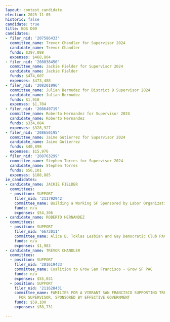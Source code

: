 ```yaml
---
layout: contest_candidate
election: 2025-11-05
historic: false
candidate: true
title: BOS D09
candidates:
- filer_nid: '207586433'
  committee_name: Trevor Chandler for Supervisor 2024
  candidate_name: Trevor Chandler
  funds: $397,088
  expenses: $468,804
- filer_nid: '208038450'
  committee_name: Jackie Fielder for Supervisor 2024
  candidate_name: Jackie Fielder
  funds: $474,607
  expenses: $473,488
- filer_nid: '208201996'
  committee_name: Julian Bermudez for District 9 Supervisor 2024
  candidate_name: Julian Bermudez
  funds: $1,910
  expenses: $1,704
- filer_nid: '208649719'
  committee_name: Roberto Hernandez for Supervisor 2024
  candidate_name: Roberto Hernandez
  funds: $334,084
  expenses: $328,927
- filer_nid: '208650195'
  committee_name: Jaime Gutierrez for Supervisor 2024
  candidate_name: Jaime Gutierrez
  funds: $40,898
  expenses: $15,976
- filer_nid: '208763299'
  committee_name: Stephen Torres for Supervisor 2024
  candidate_name: Stephen Torres
  funds: $56,101
  expenses: $108,885
ie_candidates:
- candidate_name: JACKIE FIELDER
  committees:
  - position: SUPPORT
    filer_nid: '211792942'
    committee_name: Building a Working SF Sponsored by Labor Organizations
    funds: n/a
    expenses: $54,306
- candidate_name: ROBERTO HERNANDEZ
  committees:
  - position: SUPPORT
    filer_nid: '6673011'
    committee_name: Alice B. Toklas Lesbian and Gay Democratic Club PAC
    funds: n/a
    expenses: $1,983
- candidate_name: TREVOR CHANDLER
  committees:
  - position: SUPPORT
    filer_nid: '201619433'
    committee_name: Coalition to Grow San Francisco - Grow SF PAC
    funds: n/a
    expenses: $55,031
  - position: SUPPORT
    filer_nid: '211628431'
    committee_name: FAMILIES FOR A VIBRANT SAN FRANCISCO SUPPORTING TREVOR CHANDLER
      FOR SUPERVISOR, SPONSORED BY EFFECTIVE GOVERNMENT
    funds: $59,100
    expenses: $58,731

---
```

